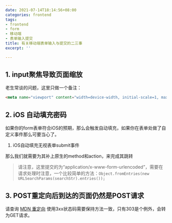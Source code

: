 ```yaml
---
date: 2021-07-14T18:14:56+08:00
categories: frontend
tags:
- frontend
- form
- 移动端
- 表单输入提交
title: 有关移动端表单输入与提交的二三事
excerpt: ''

---
```

## 1. input聚焦导致页面缩放

老生常谈的问题，这里只做一个备注：

```html
<meta name="viewport" content="width=device-width, initial-scale=1, maximum-scale=1"/>
```

## 2. iOS 自动填充密码

如果你的form表单符合iOS的预期，那么会触发自动填充，如果你在表单处做了自定义事件那么可要当心了。

1. iOS自动填充无视表单submit事件

那么我们就需要为其补上原生的method和action，来完成其跳转

> 请注意，这里提交的为“application/x-www-form-urlencoded”，需要在请求处理时注意，一个比较简单的方法：`Object.fromEntries(new URLSearchParams(searchStr).entries());`

## 3. POST重定向后到达的页面仍然是POST请求

请查询 [MDN 重定向](https://developer.mozilla.org/zh-CN/docs/Web/HTTP/Redirections) 使用3xx状态码需要保持方法一致，只有303是个例外，会转为GET请求。